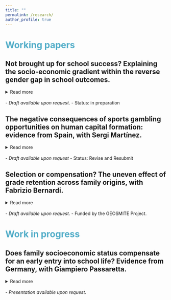 ```yaml
---
title: ""
permalink: /research/
author_profile: true
---
```

# <span style="color:#52adc8"> Working papers </span>

## Not brought up for school success? Explaining the socio-economic gradient within the reverse gender gap in school outcomes.
<details>
<summary>Read more</summary>
This article examines whether and when family socioeconomic status (SES) moderates gender differences on several educational outcomes. Although there is a growing literature showing the importance of SES for explaining the male disadvantage in education, when and through which channel these gaps emerge remain, at large, unclear. Focusing on the timing and the domain of the gender-SES gaps, I investigate whether these emerge before, or after schooling. That is,  whether boys and girls from different social strata start unequal, or whether these differences emerge as the result of a cultural process—which is equal for boys and girls in advantaged families but unequal for less advantaged families. To study these channels, I use the Millennium Cohort Study, a longitudinal panel from the United Kingdom, to focus on children's outcomes between the ages 3 to 14. First, I find that girls and boys within each level of family advantage start equal health at birth or cognitive abilities throughout compulsory schooling. Favouring the cultural hypothesis, I find that the gender gap in externalising problems grows over time. Moreover, results suggests that high SES families are able to moderate the higher incidence of boys externalising behaviours at age 14—when gender identities are more salient at school.![image](https://user-images.githubusercontent.com/55590212/129213821-daebcbcb-81f6-45ff-b1b9-d1f84308855c.png)
</details>
<br>
- <i>Draft available upon request</i>. 
- Status: in preparation  

## The negative consequences of sports gambling opportunities on human capital formation: evidence from Spain, with Sergi Martínez. 
<details>
<summary>Read more</summary>
The proliferation of on-site betting shops has received enormous public attention, becoming one of the most alarming health policy issues in contemporary cities. However, there is little evidence on whether its growing presence nearby vulnerable populations produce social harm beyond its known adverse individual effects. This study provides new evidence on the negative societal effects of betting houses. Our research design takes advantage of a new wave of openings in Madrid (Spain), which created a sudden increase in the supply of on-site gambling. Using a differences-in-differences design, we find that an increase in gambling opportunities aggravates educational inequalities. Results reveal that the opening of betting houses nearby high schools declines educational performance, especially in public schools in less advantaged areas. We show that the effects of an increase in gambling opportunities are not small nor diminishing with time. In fact, they represent meaningful changes in school performance, which generated greater inequality. Unfortunately, the conditions for these results to hold---an increase in gambling opportunities around vulnerable populations---are met in many cities beyond Madrid. Our findings have relevant policy implications for designing policies tackling the increase of unequal opportunities promoted by betting houses.
</details>
<br>
- <i>Draft available upon request</i>
- Status: Revise and Resubmit

## Selection or compensation? The uneven effect of grade retention across family origins, with Fabrizio Bernardi. 
<details>
<summary>Read more</summary>
This paper focuses on the uneven effect of a remediation policy within the educational system: grade retention. We study the transition from Compulsory Education to higher secondary education in Spain, where retaking is relatively high. We investigate whether retaking a grade during compulsory education reduces the probability of remaining in the education system and whether the negative effect of retaking on school continuation decisions differs by social origins. Drawing upon different data-sets, we use two innovative research designs that account for selection in educational transition models: an instrumental variable approach and a re-weighting technique. First, we find that grade retention increases the chances of dropping out for all, but its effect is substantially more detrimental for children from disadvantaged backgrounds. Second, we show that naïve models that do not consider reverse causality and selection bias underestimate inter-generational transmission of educational inequalities. These findings suggest that grade retention fails as a remediation policy and instead increases the inter-generational transmission of inequalities in education.
</details>
<br>
- <i>Draft available upon request</i>. 
- Funded by the GEOSMITE Project.

# <span style="color:#52adc8"> Work in progress</span>
## Does family socioeconomic status compensate for an early entry into school life? Evidence from Germany, with Giampiero Passaretta. 
<details>
<summary>Read more</summary>
Previous literature shows that children who enter school at a younger age under perform compared to older classmates throughout school and adulthood.In this article, we analyse whether families differently react towards younger-for-grade children and when differences across family socioeconomic status (SES) in school entry age emerge. We contribute to the literature by providing an analytical example of one channel that could contribute to inequality in learning and achievement.

Using the German National Educational Panel Study (NEPS) and a novel research design, we estimate the effect of school entry age on various cognitive domains throughout primary education and in the transition to academic secondary school. First, we find that an early school entry age leads to lower cognitive abilities. Unlike previous studies, these effects are equal across family origins: high-SES families do not engage in remediation strategies for younger than grade students. However, by the time students reach the transition to secondary school, only low-SES younger than grade children have a lower likelihood to be recommended to the academic track.

Overall, our results suggest that while high SES families do not react towards a disadvantage in terms of performance, they do in terms of expected attainment. These findings challenge the compensatory advantage hypothesis, by which children from high SES families are less on prior negative outcomes.
</details>
<br>
- <i>Presentation available upon request</i>. 

